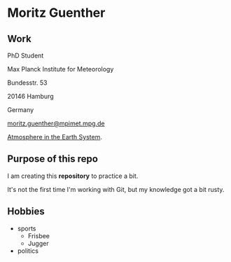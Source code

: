 # Moritz Guenther

## Work
PhD Student

Max Planck Institute for Meteorology 

Bundesstr. 53

20146 Hamburg

Germany

moritz.guenther@mpimet.mpg.de

[Atmosphere in the Earth System](https://mpimet.mpg.de/en/science/the-atmosphere-in-the-earth-system).


## Purpose of this repo
I am creating this **repository** to practice a bit.

It's not the first time I'm working with Git, but my knowledge got a bit rusty.

## Hobbies

- sports
  - Frisbee
  - Jugger
- politics
